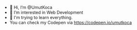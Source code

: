 - 👋 Hi, I’m @UmutKoca
- 👀 I’m interested in Web Development
- 🌱 I'm trying to learn everything.
- You can check my Codepen via https://codepen.io/umutkoca 
<!---
- 💞️ I’m looking to collaborate on 
- 📫 How to reach me umutkoca
--->

<!---
UmutKoca/UmutKoca is a ✨ special ✨ repository because its `README.md` (this file) appears on your GitHub profile.
You can click the Preview link to take a look at your changes.
--->
